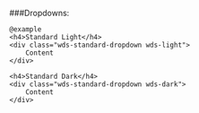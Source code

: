 ###Dropdowns:

	@example
	<h4>Standard Light</h4>
	<div class="wds-standard-dropdown wds-light">
		Content
	</div>

	<h4>Standard Dark</h4>
	<div class="wds-standard-dropdown wds-dark">
		Content
	</div>
